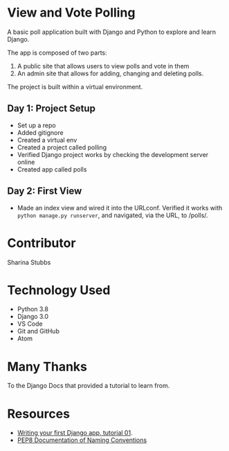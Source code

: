 # View and Vote Polling
A basic poll application built with Django and Python to explore and learn Django.

The app is composed of two parts:
1. A public site that allows users to view polls and vote in them
2. An admin site that allows for adding, changing and deleting polls.

The project is built within a virtual environment.



## Day 1: Project Setup
* Set up a repo
* Added gitignore
* Created a virtual env
* Created a project called polling
* Verified Django project works by checking the development server online
* Created app called polls

## Day 2: First View
* Made an index view and wired it into the URLconf. Verified it works with `python manage.py runserver`, and navigated, via the URL, to /polls/.


# Contributor
Sharina Stubbs

# Technology Used
* Python 3.8
* Django 3.0
* VS Code
* Git and GitHub
* Atom 


# Many Thanks
To the Django Docs that provided a tutorial to learn from.

# Resources
* [Writing your first Django app, tutorial 01](https://docs.djangoproject.com/en/3.0/intro/tutorial01/).
* [PEP8 Documentation of Naming Conventions](python.org/dev/pep-0008/#naming-conventions)